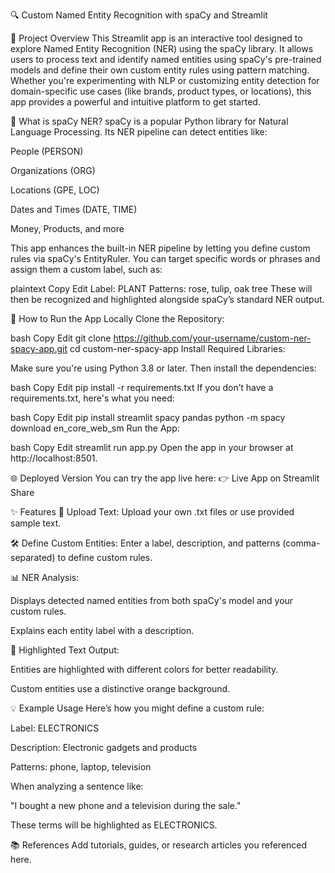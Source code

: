 🔍 Custom Named Entity Recognition with spaCy and Streamlit

🧠 Project Overview
This Streamlit app is an interactive tool designed to explore Named Entity Recognition (NER) using the spaCy library. It allows users to process text and identify named entities using spaCy's pre-trained models and define their own custom entity rules using pattern matching. Whether you're experimenting with NLP or customizing entity detection for domain-specific use cases (like brands, product types, or locations), this app provides a powerful and intuitive platform to get started.

🤖 What is spaCy NER?
spaCy is a popular Python library for Natural Language Processing. Its NER pipeline can detect entities like:

People (PERSON)

Organizations (ORG)

Locations (GPE, LOC)

Dates and Times (DATE, TIME)

Money, Products, and more

This app enhances the built-in NER pipeline by letting you define custom rules via spaCy's EntityRuler. You can target specific words or phrases and assign them a custom label, such as:

plaintext
Copy
Edit
Label: PLANT
Patterns: rose, tulip, oak tree
These will then be recognized and highlighted alongside spaCy’s standard NER output.

🚀 How to Run the App Locally
Clone the Repository:

bash
Copy
Edit
git clone https://github.com/your-username/custom-ner-spacy-app.git
cd custom-ner-spacy-app
Install Required Libraries:

Make sure you're using Python 3.8 or later. Then install the dependencies:

bash
Copy
Edit
pip install -r requirements.txt
If you don’t have a requirements.txt, here's what you need:

bash
Copy
Edit
pip install streamlit spacy pandas
python -m spacy download en_core_web_sm
Run the App:

bash
Copy
Edit
streamlit run app.py
Open the app in your browser at http://localhost:8501.

🌐 Deployed Version
You can try the app live here:
👉 Live App on Streamlit Share

✨ Features
📄 Upload Text: Upload your own .txt files or use provided sample text.

🛠️ Define Custom Entities: Enter a label, description, and patterns (comma-separated) to define custom rules.

📊 NER Analysis:

Displays detected named entities from both spaCy's model and your custom rules.

Explains each entity label with a description.

🎨 Highlighted Text Output:

Entities are highlighted with different colors for better readability.

Custom entities use a distinctive orange background.

💡 Example Usage
Here’s how you might define a custom rule:

Label: ELECTRONICS

Description: Electronic gadgets and products

Patterns: phone, laptop, television

When analyzing a sentence like:

"I bought a new phone and a television during the sale."

These terms will be highlighted as ELECTRONICS.

📚 References
Add tutorials, guides, or research articles you referenced here.

